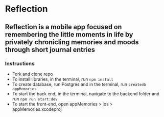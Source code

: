 # Reflection

## Reflection is a mobile app focused on remembering the little moments in life by privately chronicling memories and moods through short journal entries

### Instructions
* Fork and clone repo
* To install libraries, in the terminal, run `npm install`
* To create database, run Postgres and in the terminal, run `createdb appMemories`
* To start the back end, in the terminal, navigate to the backend folder and run `npm run start:dev`
* To start the front-end, open appMemories > ios > appMemories.xcodeproj
